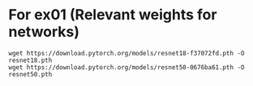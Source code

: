 # For ex01 (Relevant weights for networks)

```shell
wget https://download.pytorch.org/models/resnet18-f37072fd.pth -O resnet18.pth
wget https://download.pytorch.org/models/resnet50-0676ba61.pth -O resnet50.pth
```
